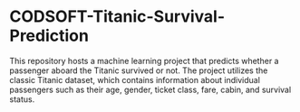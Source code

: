 # CODSOFT-Titanic-Survival-Prediction
This repository hosts a machine learning project that predicts whether a passenger aboard the Titanic survived or not. The project utilizes the classic Titanic dataset, which contains information about individual passengers such as their age, gender, ticket class, fare, cabin, and survival status.
